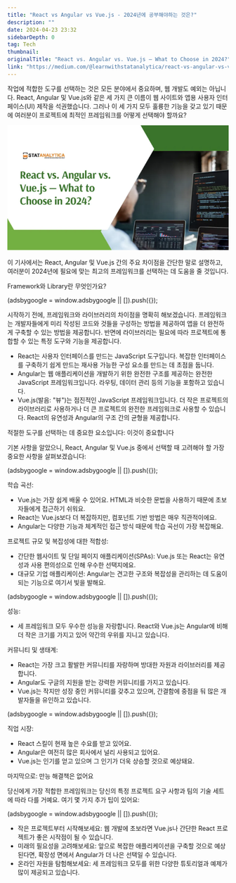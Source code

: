 ```yaml
---
title: "React vs Angular vs Vue.js - 2024년에 공부해야하는 것은?"
description: ""
date: 2024-04-23 23:32
sidebarDepth: 0
tag: Tech
thumbnail: 
originalTitle: "React vs. Angular vs. Vue.js — What to Choose in 2024?"
link: "https://medium.com/@learnwithstatanalytica/react-vs-angular-vs-vue-js-what-to-choose-in-2024-87bf9ed38a80"
---
```



작업에 적합한 도구를 선택하는 것은 모든 분야에서 중요하며, 웹 개발도 예외는 아닙니다. React, Angular 및 Vue.js와 같은 세 가지 큰 이름이 웹 사이트와 앱용 사용자 인터페이스(UI) 제작을 석권했습니다. 그러나 이 세 가지 모두 훌륭한 기능을 갖고 있기 때문에 여러분이 프로젝트에 최적인 프레임워크를 어떻게 선택해야 할까요?

![React vs Angular vs Vue.js](./img/ReactvsAngularvsVuejsWhattoChoosein2024_0.png)

이 기사에서는 React, Angular 및 Vue.js 간의 주요 차이점을 간단한 말로 설명하고, 여러분이 2024년에 필요에 맞는 최고의 프레임워크를 선택하는 데 도움을 줄 것입니다.

Framework와 Library란 무엇인가요?

<!-- ui-log 수평형 -->
<ins class="adsbygoogle"
  style="display:block"
  data-ad-client="ca-pub-4877378276818686"
  data-ad-slot="9743150776"
  data-ad-format="auto"
  data-full-width-responsive="true"></ins>
<component is="script">
(adsbygoogle = window.adsbygoogle || []).push({});
</component>

시작하기 전에, 프레임워크와 라이브러리의 차이점을 명확히 해보겠습니다. 프레임워크는 개발자들에게 미리 작성된 코드와 것들을 구성하는 방법을 제공하여 앱을 더 완전하게 구축할 수 있는 방법을 제공합니다. 반면에 라이브러리는 필요에 따라 프로젝트에 통합할 수 있는 특정 도구와 기능을 제공합니다.

- React는 사용자 인터페이스를 만드는 JavaScript 도구입니다. 복잡한 인터페이스를 구축하기 쉽게 만드는 재사용 가능한 구성 요소를 만드는 데 초점을 둡니다.
- Angular는 웹 애플리케이션을 개발하기 위한 완전한 구조를 제공하는 완전한 JavaScript 프레임워크입니다. 라우팅, 데이터 관리 등의 기능을 포함하고 있습니다.
- Vue.js(발음: "뷰")는 점진적인 JavaScript 프레임워크입니다. 더 작은 프로젝트의 라이브러리로 사용하거나 더 큰 프로젝트의 완전한 프레임워크로 사용할 수 있습니다. React의 유연성과 Angular의 구조 간의 균형을 제공합니다.

적절한 도구를 선택하는 데 중요한 요소입니다: 이것이 중요합니다

기본 사항을 알았으니, React, Angular 및 Vue.js 중에서 선택할 때 고려해야 할 가장 중요한 사항을 살펴보겠습니다:

<!-- ui-log 수평형 -->
<ins class="adsbygoogle"
  style="display:block"
  data-ad-client="ca-pub-4877378276818686"
  data-ad-slot="9743150776"
  data-ad-format="auto"
  data-full-width-responsive="true"></ins>
<component is="script">
(adsbygoogle = window.adsbygoogle || []).push({});
</component>

학습 곡선:

- Vue.js는 가장 쉽게 배울 수 있어요. HTML과 비슷한 문법을 사용하기 때문에 초보자들에게 접근하기 쉬워요.
- React는 Vue.js보다 더 복잡하지만, 컴포넌트 기반 방법은 매우 직관적이에요.
- Angular는 다양한 기능과 체계적인 접근 방식 때문에 학습 곡선이 가장 복잡해요.

프로젝트 규모 및 복잡성에 대한 적합성:

- 간단한 웹사이트 및 단일 페이지 애플리케이션(SPAs): Vue.js 또는 React는 유연성과 사용 편의성으로 인해 우수한 선택지에요.
- 대규모 기업 애플리케이션: Angular는 견고한 구조와 복잡성을 관리하는 데 도움이 되는 기능으로 여기서 빛을 발해요.

<!-- ui-log 수평형 -->
<ins class="adsbygoogle"
  style="display:block"
  data-ad-client="ca-pub-4877378276818686"
  data-ad-slot="9743150776"
  data-ad-format="auto"
  data-full-width-responsive="true"></ins>
<component is="script">
(adsbygoogle = window.adsbygoogle || []).push({});
</component>

성능:

- 세 프레임워크 모두 우수한 성능을 자랑합니다. React와 Vue.js는 Angular에 비해 더 작은 크기를 가지고 있어 약간의 우위를 지니고 있습니다.

커뮤니티 및 생태계:

- React는 가장 크고 활발한 커뮤니티를 자랑하며 방대한 자원과 라이브러리를 제공합니다.
- Angular도 구글의 지원을 받는 강력한 커뮤니티를 가지고 있습니다.
- Vue.js는 작지만 성장 중인 커뮤니티를 갖추고 있으며, 간결함에 중점을 둬 많은 개발자들을 유인하고 있습니다.

<!-- ui-log 수평형 -->
<ins class="adsbygoogle"
  style="display:block"
  data-ad-client="ca-pub-4877378276818686"
  data-ad-slot="9743150776"
  data-ad-format="auto"
  data-full-width-responsive="true"></ins>
<component is="script">
(adsbygoogle = window.adsbygoogle || []).push({});
</component>

직업 시장:

- React 스킬이 현재 높은 수요를 받고 있어요.
- Angular은 여전히 많은 회사에서 널리 사용되고 있어요.
- Vue.js는 인기를 얻고 있으며 그 인기가 더욱 상승할 것으로 예상돼요.

마지막으로: 만능 해결책은 없어요

당신에게 가장 적합한 프레임워크는 당신의 특정 프로젝트 요구 사항과 팀의 기술 세트에 따라 다를 거예요. 여기 몇 가지 추가 팁이 있어요:

<!-- ui-log 수평형 -->
<ins class="adsbygoogle"
  style="display:block"
  data-ad-client="ca-pub-4877378276818686"
  data-ad-slot="9743150776"
  data-ad-format="auto"
  data-full-width-responsive="true"></ins>
<component is="script">
(adsbygoogle = window.adsbygoogle || []).push({});
</component>

- 작은 프로젝트부터 시작해보세요: 웹 개발에 초보라면 Vue.js나 간단한 React 프로젝트가 좋은 시작점이 될 수 있습니다.
- 미래의 필요성을 고려해보세요: 앞으로 복잡한 애플리케이션을 구축할 것으로 예상된다면, 확장성 면에서 Angular가 더 나은 선택일 수 있습니다.
- 온라인 자원을 탐험해보세요: 세 프레임워크 모두를 위한 다양한 튜토리얼과 예제가 많이 제공되고 있습니다.
